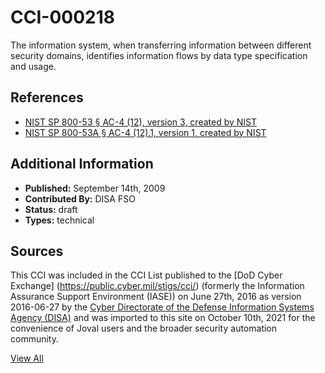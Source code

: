 # CCI-000218

The information system, when transferring information between different security domains, identifies information flows by data type specification and usage.

## References ##

* [NIST SP 800-53 § AC-4 (12), version 3, created by NIST](http://csrc.nist.gov/publications/PubsSPs.html)
* [NIST SP 800-53A § AC-4 (12).1, version 1, created by NIST](http://csrc.nist.gov/publications/PubsSPs.html)


## Additional Information ##

* **Published:** September 14th, 2009
* **Contributed By:** DISA FSO
* **Status:** draft
* **Types:** technical

## Sources ##

This CCI was included in the CCI List published to the [DoD Cyber Exchange]
(https://public.cyber.mil/stigs/cci/) (formerly the Information Assurance Support Environment
(IASE)) on June 27th, 2016 as version 2016-06-27 by the [Cyber Directorate of the Defense 
Information Systems Agency (DISA)](https://public.cyber.mil/about-cyber/) and was imported to 
this site on October 10th, 2021 for the convenience of Joval users and the broader security automation community.

[View All](../README.md)
